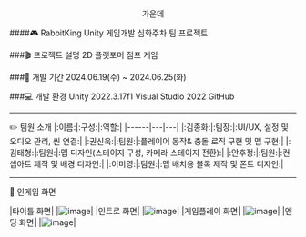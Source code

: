 <center>가운데</center>

####🎮 RabbitKing
Unity 게임개발 심화주차 팀 프로젝트



###🎬 프로젝트 설명
2D 플랫포머 점프 게임




###📆 개발 기간
2024.06.19(수) ~ 2024.06.25(화)



###💻 개발 환경
Unity 2022.3.17f1
Visual Studio 2022
GitHub

---

✏️ 팀원 소개
|:이름:|:구성:|:역할:|
|------|---|---|
|:김종화:|:팀장:|:UI/UX, 설정 및 오디오 관리, 씬 연결:|
|:권신욱:|:팀원:|:플레이어 동작& 충돌 로직 구현 및 맵 구현:|
|:김태형:|:팀원:|:맵 디자인(스테이지 구성, 카메라  스테이지 전환):|
|:안후정:|:팀원:|:컨셉아트 제작 및 배경 디자인:|
|:이미영:|:팀원:|:맵 배치용 블록 제작 및 폰트 디자인:|

---

🔎 인게임 화면

|타이틀 화면|
|![image](https://github.com/Be-bell/RabbitKing/assets/167054226/7c8408fa-ca4b-46de-8281-a5ef25be3647)|
|인트로 화면|
|![image](https://github.com/Be-bell/RabbitKing/assets/167054226/513b3260-e6fa-4a98-9dbf-6d6da6ac0258)|
|게임플레이 화면|
|![image](https://github.com/Be-bell/RabbitKing/assets/167054226/b738e629-4691-4ac7-a6d2-5d9b38667af2)|
|엔딩 화면|
|![image](https://github.com/Be-bell/RabbitKing/assets/167054226/622f5944-7b25-4689-91eb-245d1415983c)|
